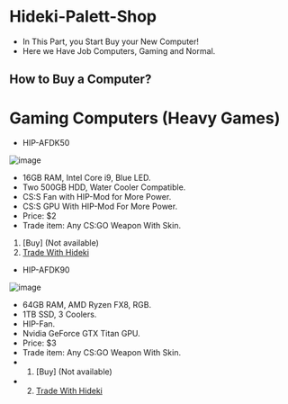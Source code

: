 # Hideki-Palett-Shop
- In This Part, you Start Buy your New Computer!
- Here we Have Job Computers, Gaming and Normal.

## How to Buy a Computer?



# Gaming Computers (Heavy Games)
- HIP-AFDK50

![image](https://user-images.githubusercontent.com/87248365/155422527-ef16fa02-7bb7-498a-88ee-9fba56379d35.png)
- 16GB RAM, Intel Core i9, Blue LED. 
- Two 500GB HDD, Water Cooler Compatible.
- CS:S Fan with HIP-Mod for More Power.
- CS:S GPU With HIP-Mod For More Power.
- Price: $2
- Trade item: Any CS:GO Weapon With Skin.
1. [Buy] (Not available)
2. [Trade With Hideki](https://steamcommunity.com/tradeoffer/new/?partner=276743026&token=_AyQ_m2N)

- HIP-AFDK90

![image](https://user-images.githubusercontent.com/87248365/157334108-613ccb4f-74b9-4c44-a23c-0e1c24e3d8c1.png)
- 64GB RAM, AMD Ryzen FX8, RGB.
- 1TB SSD, 3 Coolers.
- HIP-Fan.
- Nvidia GeForce GTX Titan GPU.
- Price: $3
- Trade item: Any CS:GO Weapon With Skin.
- 1. [Buy] (Not available)
- 2. [Trade With Hideki](https://steamcommunity.com/tradeoffer/new/?partner=276743026&token=_AyQ_m2N)

